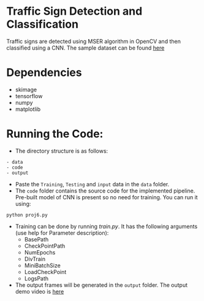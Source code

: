 # Traffic Sign Detection and Classification

Traffic signs are detected using MSER algorithm in OpenCV and then classified using a CNN. The sample dataset can be found [here](https://drive.google.com/drive/u/0/folders/0B8DbLKogb5ktTW5UeWd1ZUxibDA)

# Dependencies
- skimage
- tensorflow
- numpy
- matplotlib


# Running the Code:
- The directory structure is as follows:
```
- data
- code
- output  
```
- Paste the `Training`, `Testing` and  `input` data in the `data` folder.
- The `code` folder contains the source code for the implemented pipeline. Pre-built model of CNN is present so no need for training. You can run it using:

```
python proj6.py
```
- Training can be done by running _train.py_. It has the following arguments (use help for Parameter description):
  - BasePath
  - CheckPointPath
  - NumEpochs
  - DivTrain
  - MiniBatchSize
  - LoadCheckPoint
  - LogsPath
- The output frames will be generated in the `output` folder. The output demo video is [here]()

